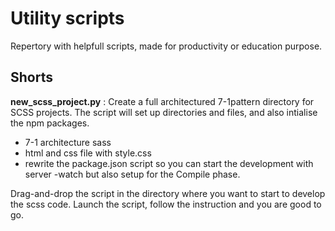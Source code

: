 # Utility scripts

Repertory with helpfull scripts, made for productivity or education purpose.

## Shorts

**new_scss_project.py** : Create a full architectured 7-1pattern directory for SCSS projects. The script will set up directories and files, and also intialise the npm packages. 

- 7-1 architecture sass
- html and css file with style.css
- rewrite the package.json script so you can start the development with server -watch but also setup for the Compile phase.

Drag-and-drop the script in the directory where you want to start to develop the scss code. Launch the script, follow the instruction and you are good to go.
